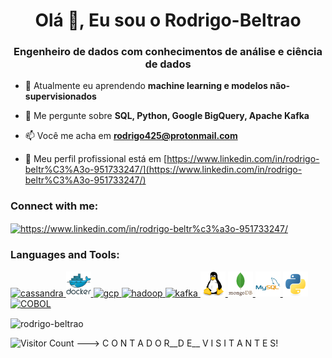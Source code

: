 <h1 align="center">Olá 👋, Eu sou o Rodrigo-Beltrao</h1>
<h3 align="center">Engenheiro de dados com conhecimentos de análise e ciência de dados</h3>

- 🌱 Atualmente eu aprendendo **machine learning e modelos não-supervisionados**

- 💬 Me pergunte sobre **SQL, Python, Google BigQuery, Apache Kafka**

- 📫 Você me acha em **rodrigo425@protonmail.com**

- 📄 Meu perfil profissional está em [https://www.linkedin.com/in/rodrigo-beltr%C3%A3o-951733247/](https://www.linkedin.com/in/rodrigo-beltr%C3%A3o-951733247/)

<h3 align="left">Connect with me:</h3>
<p align="left">
<a href="https://www.linkedin.com/in/rodrigo-beltr%C3%A3o-951733247/" target="blank"><img align="center" src="https://raw.githubusercontent.com/rahuldkjain/github-profile-readme-generator/master/src/images/icons/Social/linked-in-alt.svg" alt="https://www.linkedin.com/in/rodrigo-beltr%c3%a3o-951733247/" height="30" width="40" /></a>
</p>

<h3 align="left">Languages and Tools:</h3>
<p align="left"> <a href="https://cassandra.apache.org/" target="_blank" rel="noreferrer"> <img src="https://www.vectorlogo.zone/logos/apache_cassandra/apache_cassandra-icon.svg" alt="cassandra" width="40" height="40"/> </a> <a href="https://www.docker.com/" target="_blank" rel="noreferrer"> <img src="https://raw.githubusercontent.com/devicons/devicon/master/icons/docker/docker-original-wordmark.svg" alt="docker" width="40" height="40"/> </a> <a href="https://cloud.google.com" target="_blank" rel="noreferrer"> <img src="https://www.vectorlogo.zone/logos/google_cloud/google_cloud-icon.svg" alt="gcp" width="40" height="40"/> </a> <a href="https://hadoop.apache.org/" target="_blank" rel="noreferrer"> <img src="https://www.vectorlogo.zone/logos/apache_hadoop/apache_hadoop-icon.svg" alt="hadoop" width="40" height="40"/> </a> <a href="https://kafka.apache.org/" target="_blank" rel="noreferrer"> <img src="https://www.vectorlogo.zone/logos/apache_kafka/apache_kafka-icon.svg" alt="kafka" width="40" height="40"/> </a> <a href="https://www.linux.org/" target="_blank" rel="noreferrer"> <img src="https://raw.githubusercontent.com/devicons/devicon/master/icons/linux/linux-original.svg" alt="linux" width="40" height="40"/> </a> <a href="https://www.mongodb.com/" target="_blank" rel="noreferrer"> <img src="https://raw.githubusercontent.com/devicons/devicon/master/icons/mongodb/mongodb-original-wordmark.svg" alt="mongodb" width="40" height="40"/> </a> <a href="https://www.mysql.com/" target="_blank" rel="noreferrer"> <img src="https://raw.githubusercontent.com/devicons/devicon/master/icons/mysql/mysql-original-wordmark.svg" alt="mysql" width="40" height="40"/> </a> <a href="https://www.python.org" target="_blank" rel="noreferrer"> <img src="https://raw.githubusercontent.com/devicons/devicon/master/icons/python/python-original.svg" alt="python" width="40" height="40"/> <a href="https://pt.wikipedia.org/wiki/COBOL" target="_blank" rel="noreferrer"> <img src="https://i.imgur.com/C8JQncJ.png" alt="COBOL" width="40" height="40"/> </a> </a> </p>

<p><img align="center" src="https://github-readme-stats.vercel.app/api/top-langs?username=rodrigo-beltrao&show_icons=true&locale=en&layout=compact" alt="rodrigo-beltrao" /></p>

![Visitor Count](https://profile-counter.glitch.me/{Rodrigo-Beltrao}/count.svg) ---> C O N T A D O R__D E__ V I S I T A N T E S!
